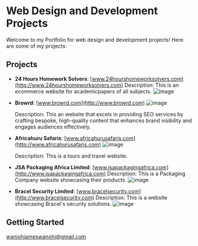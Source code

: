 # Web Design and Development Projects

Welcome to my Portfolio for web design and development projects! Here are some of my projects:

## Projects

- **24 Hours Homework Solvers**: [www.24hourshomeworksolvers.com](http://www.24hourshomeworksolvers.com)
  Description: This is an ecommerce website for academicpapers of all subjects.
 ![image](https://github.com/Zanzz254/WEB-DESIGN-AND-DEVELOPMENT/assets/174908885/ff045f43-716f-4778-bee0-ea91a7f5784f)


- **Browrd**: [www.browrd.com](http://www.browrd.com)
![image](https://github.com/Zanzz254/WEB-DESIGN-AND-DEVELOPMENT/assets/174908885/ade28199-1ee8-4844-8ade-a20e14d503b5)

  Description: This an website that excels in providing SEO services by crafting bespoke, high-quality content that enhances brand visibility and engages audiences effectively.
- **Africahuru Safaris**: [www.africahurusafaris.com](http://www.africahurusafaris.com)
  ![image](https://github.com/Zanzz254/WEB-DESIGN-AND-DEVELOPMENT/assets/174908885/14b1dc50-5417-4970-8b20-d9c148608fc9)

  
   Description: This is a tours and travel website.

- **JSA Packaging Africa Limited**: [www.jsapackagingafrica.com](http://www.jsapackagingafrica.com)
  Description: This is a Packaging Company website showcasing their products.
  ![image](https://github.com/user-attachments/assets/e3f62044-4846-4bf3-aa5b-9201eacb68a1)

- **Bracel Security Limited**: [www.bracelsecurity.com](http://www.bracelsecurity.com)
  Description: This is a website showcasing Bracel's security solutions.
![image](https://github.com/user-attachments/assets/ebbf7e43-70d5-4ace-bec1-42f4af2048c5)


## Getting Started
wanjohiameswanohi@gmail.com
